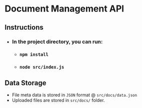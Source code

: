 # Document Management API 

## Instructions

+ ### In the project directory, you can run:
    + ### `npm install`
    + ### `node src/index.js`

## Data Storage  
+ File meta data is stored in `JSON` format @ `src/docs/data.json`
+ Uploaded files are stored in  `src/docs/` folder.
